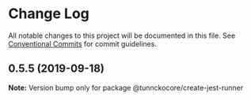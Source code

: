 # Change Log

All notable changes to this project will be documented in this file.
See [Conventional Commits](https://conventionalcommits.org) for commit guidelines.

## 0.5.5 (2019-09-18)

**Note:** Version bump only for package @tunnckocore/create-jest-runner
